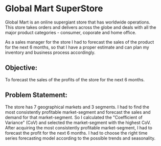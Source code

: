 # Global Mart SuperStore

Global Mart is an online supergiant store that has worldwide operations. This store takes orders and delivers across the globe and deals with all 
the major product categories - consumer, coporate and home office.

As a sales manager for the store I had to forecast the sales of the product for the next 6 months, so that I have a proper estimate and can plan 
my inventory and business process accordingly.

## Objective:
To forecast the sales of the profits of the store for the next 6 months.

## Problem Statement:
The store has 7 geographical markets and 3 segments. I had to find the most consistently profitable market-segment and forecast the sales and demand 
for that market-segment. So I calculated the "Coefficient of Variance" (CoV) and selected the market-segment with the highest CoV. After acquiring the 
most consistently profitable market-segment, I had to forecast the profit for the next 6 months. I had to choose the right time series forecasting model
according to the possible trends and seasonality.
